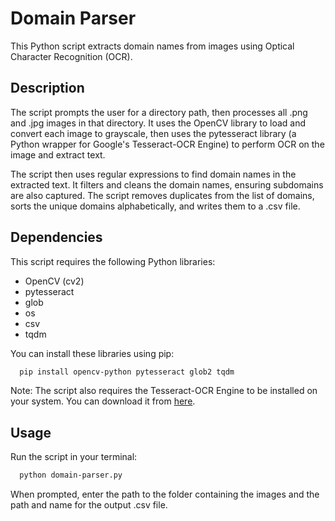 # Domain Parser

This Python script extracts domain names from images using Optical Character Recognition (OCR).

## Description

The script prompts the user for a directory path, then processes all .png and .jpg images in that directory. It uses the OpenCV library to load and convert each image to grayscale, then uses the pytesseract library (a Python wrapper for Google's Tesseract-OCR Engine) to perform OCR on the image and extract text.

The script then uses regular expressions to find domain names in the extracted text. It filters and cleans the domain names, ensuring subdomains are also captured. The script removes duplicates from the list of domains, sorts the unique domains alphabetically, and writes them to a .csv file.

## Dependencies

This script requires the following Python libraries:

- OpenCV (cv2)
- pytesseract
- glob
- os
- csv
- tqdm

You can install these libraries using pip:

``` bash
  pip install opencv-python pytesseract glob2 tqdm
```

Note: The script also requires the Tesseract-OCR Engine to be installed on your system. You can download it from [here](https://github.com/tesseract-ocr/tesseract/wiki).

## Usage

Run the script in your terminal:

``` bash
  python domain-parser.py
```

When prompted, enter the path to the folder containing the images and the path and name for the output .csv file.
